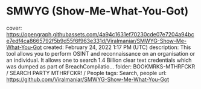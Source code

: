 # SMWYG (Show-Me-What-You-Got)

cover: https://opengraph.githubassets.com/4a94c1631ef70230cde07e7204a94bce7edf4ca8665792f5b9d55f6f963e331d/Viralmaniar/SMWYG-Show-Me-What-You-Got
created: February 24, 2022 1:17 PM (UTC)
description: This tool allows you to perform OSINT and reconnaissance on an organisation or an individual. It allows one to search 1.4 Billion clear text credentials which was dumped as part of BreachCompilatio...
folder: BOOKMRKS-MTHRFCKR / SEARCH PARTY MTHRFCKR! / People
tags: Search, people
url: https://github.com/Viralmaniar/SMWYG-Show-Me-What-You-Got